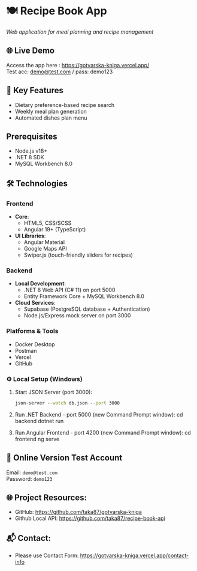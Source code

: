 
# 🍽️ Recipe Book App  
*Web application for meal planning and recipe management*  

## 🌐 Live Demo  
Access the app here : https://gotvarska-kniga.vercel.app/   
Test acc: demo@test.com / pass: demo123

## 🚀 Key Features  
- Dietary preference-based recipe search  
- Weekly meal plan generation  
- Automated dishes plan menu 

## Prerequisites
- Node.js v18+
- .NET 8 SDK
- MySQL Workbench 8.0

## 🛠 Technologies  

### **Frontend**  
- **Core**:  
  - HTML5, CSS/SCSS  
  - Angular 19+ (TypeScript)  
- **UI Libraries**:  
  - Angular Material  
  - Google Maps API  
  - Swiper.js (touch-friendly sliders for recipes)    

### **Backend**  
- **Local Development**:  
  - .NET 8 Web API (C# 11) on port 5000  
  - Entity Framework Core + MySQL Workbench 8.0  
- **Cloud Services**:  
  - Supabase (PostgreSQL database + Authentication)  
  - Node.js/Express mock server on port 3000   

### **Platforms & Tools**  
- Docker Desktop  
- Postman  
- Vercel  
- GitHub  

### ⚙️ Local Setup (Windows)
1. Start JSON Server (port 3000):
   ```cmd
   json-server --watch db.json --port 3000

2. Run .NET Backend - port 5000 (new Command Prompt window):
cd backend
dotnet run

3. Run Angular Frontend - port 4200 (new Command Prompt window):
cd frontend
ng serve


## 🔑 Online Version Test Account 
Email: `demo@test.com`  
Password: `demo123`

## 🌐 Project Resources:
- GitHub: https://github.com/taka87/gotvarska-kniga
- Github Local API: https://github.com/taka87/recipe-book-api

## 📬 Contact:
- Please use Contact Form: https://gotvarska-kniga.vercel.app/contact-info